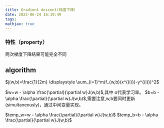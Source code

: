 ```yaml
---
title: Gradient descent(梯度下降）
date: 2023-06-24 16:19:49
tags:
mathjax: true
---
```

### 特性（property）

两次梯度下降结果可能完全不同

## algorithm

$j(w,b)=\frac{1}{2m} \displaystyle \sum_{i=1}^m(f_{w,b}(x^{(i)})-y^{(i)})^2$

$w=w - \alpha \frac{\partial}{\partial w}J(w,b)$,其中 $\alpha$代表学习率。
$b=b - \alpha \frac{\partial}{\partial w}J(w,b)$,需要注意,w,b要同时更新(simultaneously)，通过中间变量实现。

$temp_w=w - \alpha \frac{\partial}{\partial w}J(w,b)$
$temp_b=b - \alpha \frac{\partial}{\partial w}J(w,b)$
